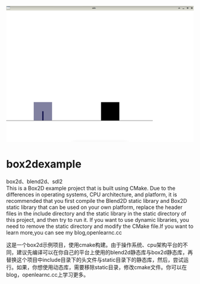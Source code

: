 ![](https://github.com/openlearnc/box2dexample/blob/main/IMG_20240911_145053.png)
# box2dexample
box2d、blend2d、sdl2  
This is a Box2D example project that is built using CMake. Due to the differences in operating systems, CPU architecture, and platform, it is recommended that you first compile the Blend2D static library and Box2D static library that can be used on your own platform, replace the header files in the include directory and the static library in the static directory of this project, and then try to run it. If you want to use dynamic libraries, you need to remove the static directory and modify the CMake file.If you want to learn more,you can see my blog,openlearnc.cc  

这是一个box2d示例项目，使用cmake构建。由于操作系统、cpu架构平台的不同，建议先编译可以在你自己的平台上使用的blend2d静态库与box2d静态库，再替换这个项目中include目录下的头文件与static目录下的静态库，然后，尝试运行。如果，你想使用动态库，需要移除static目录，修改cmake文件。你可以在blog，openlearnc.cc上学习更多。
